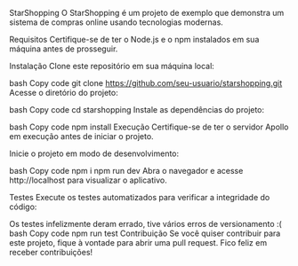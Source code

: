 StarShopping
O StarShopping é um projeto de exemplo que demonstra um sistema de compras online usando tecnologias modernas.

Requisitos
Certifique-se de ter o Node.js e o npm instalados em sua máquina antes de prosseguir.

Instalação
Clone este repositório em sua máquina local:

bash
Copy code
git clone https://github.com/seu-usuario/starshopping.git
Acesse o diretório do projeto:

bash
Copy code
cd starshopping
Instale as dependências do projeto:

bash
Copy code
npm install
Execução
Certifique-se de ter o servidor Apollo em execução antes de iniciar o projeto.

Inicie o projeto em modo de desenvolvimento:

bash
Copy code
npm i 
npm run dev
Abra o navegador e acesse http://localhost para visualizar o aplicativo.

Testes
Execute os testes automatizados para verificar a integridade do código:

Os testes infelizmente deram errado, tive vários erros de versionamento :(
bash
Copy code
npm run test
Contribuição
Se você quiser contribuir para este projeto, fique à vontade para abrir uma pull request. Fico feliz em receber contribuições!
